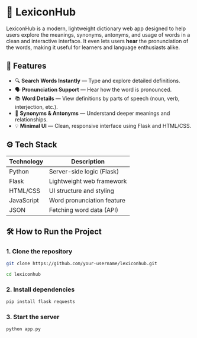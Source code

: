 # 📘 LexiconHub

LexiconHub is a modern, lightweight dictionary web app designed to help users explore the meanings, synonyms, antonyms, and usage of words in a clean and interactive interface. It even lets users **hear** the pronunciation of the words, making it useful for learners and language enthusiasts alike.

## 🚀 Features

- 🔍 **Search Words Instantly** — Type and explore detailed definitions.
- 🗣️ **Pronunciation Support** — Hear how the word is pronounced.
- 📚 **Word Details** — View definitions by parts of speech (noun, verb, interjection, etc.).
- 🔁 **Synonyms & Antonyms** — Understand deeper meanings and relationships.
- 💡 **Minimal UI** — Clean, responsive interface using Flask and HTML/CSS.

## ⚙️ Tech Stack

| Technology | Description               |
|------------|---------------------------|
| Python     | Server-side logic (Flask) |
| Flask      | Lightweight web framework |
| HTML/CSS   | UI structure and styling  |
| JavaScript | Word pronunciation feature|
| JSON       | Fetching word data (API)  |

## 🛠️ How to Run the Project

### 1. Clone the repository
```bash
git clone https://github.com/your-username/lexiconhub.git
```

```bash
cd lexiconhub
```

### 2. Install dependencies
```bash
pip install flask requests
```

### 3. Start the server
```bash
python app.py
```

